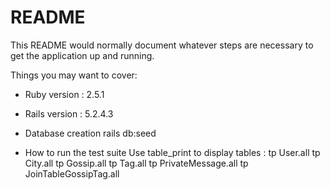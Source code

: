# README

This README would normally document whatever steps are necessary to get the
application up and running.

Things you may want to cover:

* Ruby version : 2.5.1
* Rails version : 5.2.4.3

* Database creation
rails db:seed

* How to run the test suite
Use table_print to display tables :
tp User.all
tp City.all
tp Gossip.all
tp Tag.all
tp PrivateMessage.all
tp JoinTableGossipTag.all

